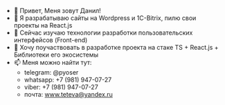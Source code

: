 - 👋 Привет, Меня зовут Данил!
- 👀 Я разрабатываю сайты на Wordpress и 1C-Bitrix, пилю свои проекты на React.js
- 🌱 Сейчас изучаю технологии разработки пользовательских интерфейсов (Front-end)
- 💞️ Хочу поучаствовать в разработке проекта на стаке TS + React.js + Библиотеки его экосистемы
- 📫 Меня можно найти тут:
  - telegram: @pyoser
  - whatsapp: +7 (981) 947-07-27
  - viber: +7 (981) 947-07-27
  - почта: www.teteva@yandex.ru
